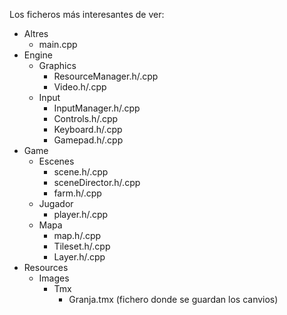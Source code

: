 Los ficheros más interesantes de ver:

- Altres
  - main.cpp
- Engine
  - Graphics
    - ResourceManager.h/.cpp
    - Video.h/.cpp
  - Input
    - InputManager.h/.cpp
    - Controls.h/.cpp
    - Keyboard.h/.cpp
    - Gamepad.h/.cpp
- Game
  - Escenes
    - scene.h/.cpp
    - sceneDirector.h/.cpp
    - farm.h/.cpp
  - Jugador
    - player.h/.cpp
  - Mapa
    - map.h/.cpp
    - Tileset.h/.cpp
    - Layer.h/.cpp
- Resources
  - Images
    - Tmx
      - Granja.tmx (fichero donde se guardan los canvios)
